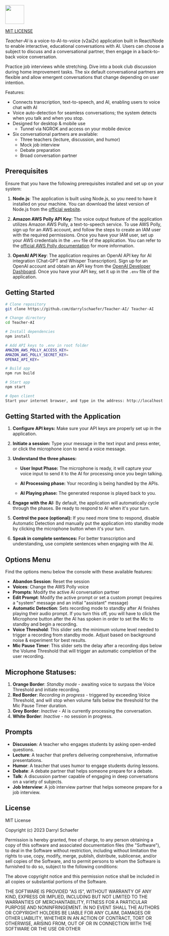 <img src="https://user-images.githubusercontent.com/119073511/236722552-d11a375d-aaf2-43de-958a-0cd8b8f06d7a.png" style="width:60px;"></img>

[MIT LICENSE](#license)

<i>Teacher-AI</i> is a voice-to-AI-to-voice (v2ai2v) application built in React/Node to enable interactive, educational conversations with AI. Users can choose a subject to discuss and a conversational partner, then engage in a back-to-back voice conversation.

Practice job interviews while stretching. Dive into a book club discussion during home improvement tasks. The six default conversational partners are flexible and allow emergent conversations that change depending on user intention.

Features:

- Connects transcription, text-to-speech, and AI, enabling users to voice chat with AI
- Voice auto-detection for seamless conversations; the system detects when you talk and when you stop.
- Designed for desktop & mobile use
  - Tunnel via NGROK and access on your mobile device
- Six conversational partners are available:
  - Three teachers (lecture, discussion, and humor)
  - Mock job interview
  - Debate preparation
  - Broad conversation partner

## Prerequisites

Ensure that you have the following prerequisites installed and set up on your system:

1. **Node.js**: The application is built using Node.js, so you need to have it installed on your machine. You can download the latest version of Node.js from the [official website](https://nodejs.org/).

2. **Amazon AWS Polly API Key**: The voice output feature of the application utilizes Amazon AWS Polly, a text-to-speech service. To use AWS Polly, sign up for an AWS account, and follow the steps to create an IAM user with the required permissions. Once you have your IAM user, set up your AWS credentials in the `.env` file of the application. You can refer to the [official AWS Polly documentation](https://docs.aws.amazon.com/polly/latest/dg/get-started-quick.html) for more information.

3. **OpenAI API Key**: The application requires an OpenAI API key for AI integration (Chat-GPT and Whisper Transcription). Sign up for an OpenAI account and obtain an API key from the [OpenAI Developer Dashboard](https://beta.openai.com/signup/). Once you have your API key, set it up in the `.env` file of the application.

## Getting Started

```bash
# Clone repository
git clone https://github.com/darrylschaefer/Teacher-AI/ Teacher-AI

# Change directory
cd Teacher-AI

# Install dependencies
npm install

# Add API keys to .env in root folder
AMAZON_AWS_POLLY_ACCESS_KEY=
AMAZON_AWS_POLLY_SECRET_KEY=
OPENAI_API_KEY=

# Build app
npm run build

# Start app
npm start

# Open client
Start your internet browser, and type in the address: http://localhost:3000
```

## Getting Started with the Application

1. **Configure API keys:** Make sure your API keys are properly set up in the application.

2. **Initiate a session:** Type your message in the text input and press enter, or click the microphone icon to send a voice message.

3. **Understand the three phases:**

   - **User Input Phase:** The microphone is ready, it will capture your voice input to send it to the AI for processing once you begin talking.

   - **AI Processing phase:** Your recording is being handled by the APIs.

   - **AI Playing phase:** The generated response is played back to you.

4. **Engage with the AI:** By default, the application will automatically cycle through the phases. Be ready to respond to AI when it's your turn.

5. **Control the pace (optional):** If you need more time to respond, disable Automatic Detection and manually put the application into standby mode by clicking the microphone button when it's your turn.

6. **Speak in complete sentences:** For better transcription and understanding, use complete sentences when engaging with the AI.

## Options Menu

Find the options menu below the console with these available features:

- **Abandon Session**: Reset the session
- **Voices**: Change the AWS Polly voice
- **Prompts**: Modify the active AI conversation partner
- **Edit Prompt**: Modify the active prompt or set a custom prompt (requires a "system" message and an initial "assistant" message)
- **Automatic Detection**: Sets recording mode to standby after AI finishes playing their audio prompt. If you turn this off, you will have to click the Microphone button after the AI has spoken in order to set the Mic to standby and begin a recording.
- **Voice Threshold**: This slider sets the minimum volume level needed to trigger a recording from standby mode. Adjust based on background noise & experiment for best results.
- **Mic Pause Timer**: This slider sets the delay after a recording dips below the Volume Threshold that will trigger an automatic completion of the user recording.

## Microphone Statuses:

1. **Orange Border**: _Standby mode_ - awaiting voice to surpass the Voice Threshold and initiate recording.
2. **Red Border**: _Recording in progress_ - triggered by exceeding Voice Threshold, and will stop when volume falls below the threshold for the Mic Pause Timer duration.
3. **Grey Border**: _Inactive_ - AI is currently processing the conversation.
4. **White Border**: _Inactive_ - no session in progress.

## Prompts

- **Discussion**: A teacher who engages students by asking open-ended questions.
- **Lecture**: A teacher that prefers delivering comprehensive, informative presentations.
- **Humor**: A teacher that uses humor to engage students during lessons.
- **Debate**: A debate partner that helps someone prepare for a debate.
- **Talk**: A discussion partner capable of engaging in deep conversations on a variety of subjects.
- **Job Interview**: A job interview partner that helps someone prepare for a job interview.

## License <a name="license"></a>

MIT License

Copyright (c) 2023 Darryl Schaefer

Permission is hereby granted, free of charge, to any person obtaining a copy
of this software and associated documentation files (the "Software"), to deal
in the Software without restriction, including without limitation the rights
to use, copy, modify, merge, publish, distribute, sublicense, and/or sell
copies of the Software, and to permit persons to whom the Software is
furnished to do so, subject to the following conditions:

The above copyright notice and this permission notice shall be included in all
copies or substantial portions of the Software.

THE SOFTWARE IS PROVIDED "AS IS", WITHOUT WARRANTY OF ANY KIND, EXPRESS OR
IMPLIED, INCLUDING BUT NOT LIMITED TO THE WARRANTIES OF MERCHANTABILITY,
FITNESS FOR A PARTICULAR PURPOSE AND NONINFRINGEMENT. IN NO EVENT SHALL THE
AUTHORS OR COPYRIGHT HOLDERS BE LIABLE FOR ANY CLAIM, DAMAGES OR OTHER
LIABILITY, WHETHER IN AN ACTION OF CONTRACT, TORT OR OTHERWISE, ARISING FROM,
OUT OF OR IN CONNECTION WITH THE SOFTWARE OR THE USE OR OTHER
